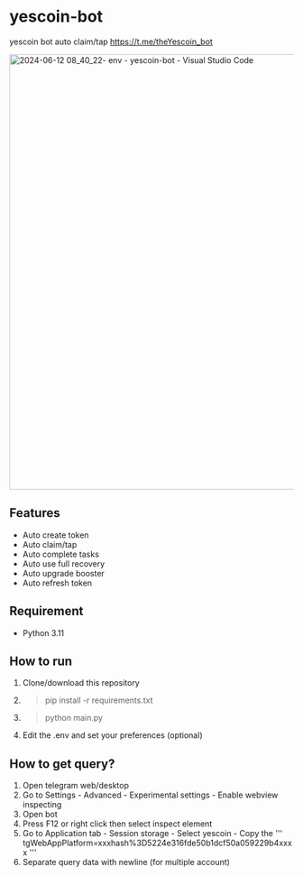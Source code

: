 # yescoin-bot
yescoin bot auto claim/tap https://t.me/theYescoin_bot

<img width="772" alt="2024-06-12 08_40_22- env - yescoin-bot - Visual Studio Code" src="https://github.com/maldiharyojudanto/yescoin-bot/assets/76139419/51fb6ec3-3b20-4462-ac92-16dc754302b8">

## Features
- Auto create token
- Auto claim/tap
- Auto complete tasks
- Auto use full recovery
- Auto upgrade booster
- Auto refresh token

## Requirement
- Python 3.11

## How to run
1. Clone/download this repository
2. > pip install -r requirements.txt
3. > python main.py
4. Edit the .env and set your preferences (optional)

## How to get query?
1. Open telegram web/desktop
2. Go to Settings - Advanced - Experimental settings - Enable webview inspecting
3. Open bot
4. Press F12 or right click then select inspect element
5. Go to Application tab - Session storage - Select yescoin - Copy the ''' tgWebAppPlatform=xxxhash%3D5224e316fde50b1dcf50a059229b4xxxx '''
6. Separate query data with newline (for multiple account)
